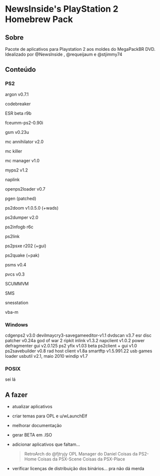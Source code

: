 # NewsInside's PlayStation 2 Homebrew Pack

## Sobre

Pacote de aplicativos para Playstation 2 aos moldes do MegaPackBR DVD.
Idealizado por @NewsInside , @requeijaum e @stjimmy74


## Conteúdo

### PS2

argon v0.7.1

codebreaker

ESR beta r9b

fceumm-ps2-0.90i

gsm v0.23u

mc annihilator v2.0

mc killer

mc manager v1.0

myps2 v1.2

naplink

openps2loader v0.7

pgen (patched)

ps2doom v1.0.5.0 (+wads)

ps2dumper v2.0

ps2infogb r6c

ps2link

ps2psxe r202 (+gui)

ps2quake (+pak)

psms v0.4

pvcs v0.3

SCUMMVM

SMS

snesstation

vba-m

### Windows

cdgenps2 v3.0
devilmaycry3-savegameeditor-v1.1
dvdscan v3.7
esr disc patcher v0.24a
god of war 2 ripkit
inlink v1.3.2
napclient v1.0.2
power defragmenter gui v2.0.125
ps2 yfix v1.03 beta
ps2client + gui v1.0
ps2savebuilder v0.8
rad host client v1.8a
smartftp v1.5.991.22
usb games loader
usbutil v2.1, maio 2010
windip v1.7

### POSIX

sei lá


## A fazer

- atualizar aplicativos
- criar temas para OPL e u/wLaunchElf
- melhorar documentação
- gerar BETA em .ISO
- adicionar aplicativos que faltam...
	> RetroArch do @fjtryjy
	> OPL Manager do Daniel
	> Coisas da PS2-Home
	> Coisas da PSX-Scene
	> Coisas da PSX-Place	
	
	
- verificar licenças de distribuição dos binários... pra não dá merda

	
